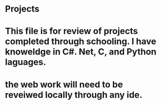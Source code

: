 # Projects
# This file is for review of projects completed through schooling.  I have knoweldge in C#. Net, C, and Python laguages.
# the web work will need to be reveiwed locally through any ide.
